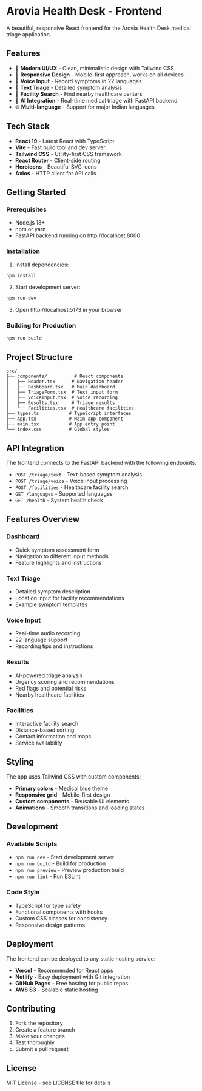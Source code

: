 # Arovia Health Desk - Frontend

A beautiful, responsive React frontend for the Arovia Health Desk medical triage application.

## Features

- 🎨 **Modern UI/UX** - Clean, minimalistic design with Tailwind CSS
- 📱 **Responsive Design** - Mobile-first approach, works on all devices
- 🎤 **Voice Input** - Record symptoms in 22 languages
- 📝 **Text Triage** - Detailed symptom analysis
- 🏥 **Facility Search** - Find nearby healthcare centers
- 🤖 **AI Integration** - Real-time medical triage with FastAPI backend
- 🌐 **Multi-language** - Support for major Indian languages

## Tech Stack

- **React 19** - Latest React with TypeScript
- **Vite** - Fast build tool and dev server
- **Tailwind CSS** - Utility-first CSS framework
- **React Router** - Client-side routing
- **Heroicons** - Beautiful SVG icons
- **Axios** - HTTP client for API calls

## Getting Started

### Prerequisites

- Node.js 18+ 
- npm or yarn
- FastAPI backend running on http://localhost:8000

### Installation

1. Install dependencies:
```bash
npm install
```

2. Start development server:
```bash
npm run dev
```

3. Open http://localhost:5173 in your browser

### Building for Production

```bash
npm run build
```

## Project Structure

```
src/
├── components/          # React components
│   ├── Header.tsx      # Navigation header
│   ├── Dashboard.tsx   # Main dashboard
│   ├── TriageForm.tsx  # Text input form
│   ├── VoiceInput.tsx  # Voice recording
│   ├── Results.tsx     # Triage results
│   └── Facilities.tsx  # Healthcare facilities
├── types.ts           # TypeScript interfaces
├── App.tsx            # Main app component
├── main.tsx           # App entry point
└── index.css          # Global styles
```

## API Integration

The frontend connects to the FastAPI backend with the following endpoints:

- `POST /triage/text` - Text-based symptom analysis
- `POST /triage/voice` - Voice input processing
- `POST /facilities` - Healthcare facility search
- `GET /languages` - Supported languages
- `GET /health` - System health check

## Features Overview

### Dashboard
- Quick symptom assessment form
- Navigation to different input methods
- Feature highlights and instructions

### Text Triage
- Detailed symptom description
- Location input for facility recommendations
- Example symptom templates

### Voice Input
- Real-time audio recording
- 22 language support
- Recording tips and instructions

### Results
- AI-powered triage analysis
- Urgency scoring and recommendations
- Red flags and potential risks
- Nearby healthcare facilities

### Facilities
- Interactive facility search
- Distance-based sorting
- Contact information and maps
- Service availability

## Styling

The app uses Tailwind CSS with custom components:

- **Primary colors** - Medical blue theme
- **Responsive grid** - Mobile-first design
- **Custom components** - Reusable UI elements
- **Animations** - Smooth transitions and loading states

## Development

### Available Scripts

- `npm run dev` - Start development server
- `npm run build` - Build for production
- `npm run preview` - Preview production build
- `npm run lint` - Run ESLint

### Code Style

- TypeScript for type safety
- Functional components with hooks
- Custom CSS classes for consistency
- Responsive design patterns

## Deployment

The frontend can be deployed to any static hosting service:

- **Vercel** - Recommended for React apps
- **Netlify** - Easy deployment with Git integration
- **GitHub Pages** - Free hosting for public repos
- **AWS S3** - Scalable static hosting

## Contributing

1. Fork the repository
2. Create a feature branch
3. Make your changes
4. Test thoroughly
5. Submit a pull request

## License

MIT License - see LICENSE file for details
